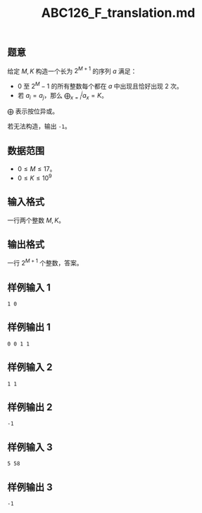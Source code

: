 ﻿---
title: "ABC126_F_translation.md"
tags: []
author: ""
created: ""
---

## 题意

给定 $M,K$ 构造一个长为 $2^{M+1}$ 的序列 $a$ 满足：
- $0$ 至 $2^{M}-1$ 的所有整数每个都在 $a$ 中出现且恰好出现 $2$ 次。
- 若 $a_i=a_j$，那么 $\displaystyle\bigoplus_{x=i}^j a_x=K$。

$\bigoplus$ 表示按位异或。

若无法构造，输出 `-1`。

## 数据范围

- $0\le M\le 17$。
- $0\le K\le 10^9$

## 输入格式

一行两个整数 $M,K$。

## 输出格式

一行 $2^{M+1}$ 个整数，答案。

## 样例输入 1

```
1 0
```

## 样例输出 1

```
0 0 1 1
```


## 样例输入 2

```
1 1
```

## 样例输出 2

```
-1
```

## 样例输入 3

```
5 58
```

## 样例输出 3

```
-1
```

